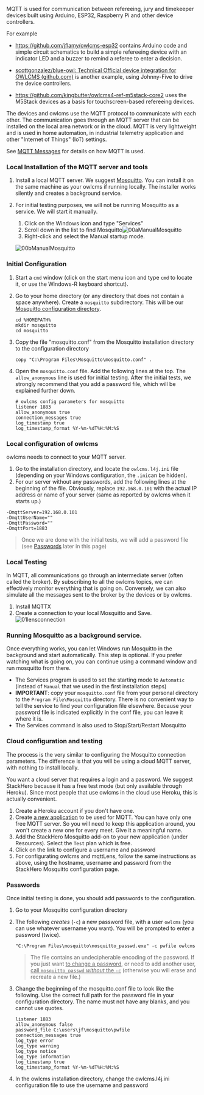 MQTT is used for communication between refereeing, jury and timekeeper devices built using Arduino, ESP32, Raspberry Pi and other device controllers.

For example

- https://github.com/jflamy/owlcms-esp32 contains Arduino code and simple circuit schematics to build a simple refereeing device with an indicator LED and a buzzer to remind a referee to enter a decision.

- [scottgonzalez/blue-owl: Technical Official device integration for OWLCMS (github.com)](https://github.com/scottgonzalez/blue-owl) is another example, using Johnny-Five to drive the device controllers.
- https://github.com/kingbutter/owlcms4-ref-m5stack-core2 uses the M5Stack devices as a basis for touchscreen-based refereeing devices.

The devices and owlcms use the MQTT protocol to communicate with each other.  The communication goes through an MQTT server that can be installed on the local area network or in the cloud.  MQTT is very lightweight and is used in home automation, in industrial telemetry application and other "Internet of Things" (IoT) settings.

See [MQTT Messages](MQTTMessages) for details on how MQTT is used.

### Local Installation of the MQTT server and tools

1. Install a local MQTT server.  We suggest [Mosquitto](https://mosquitto.org/download/).  You can install it on the same machine as your owlcms if running locally. The installer works silently and creates a background service.

2. For initial testing purposes, we will not be running Mosquitto as a service.  We will start it manually.

   1. Click on the Windows icon and type "Services"
   2. Scroll down in the list to find Mosquitto![00aManualMosquitto](img/MQTT/00aManualMosquitto.png)
   3. Right-click and select the Manual startup mode.

   ![00bManualMosquitto](img/MQTT/00bManualMosquitto.png)

### Initial Configuration

1. Start a `cmd` window (click on the start menu icon and type `cmd` to locate it, or use the Windows-R keyboard shortcut).

2. Go to your home directory (or any directory that does not contain a space anywhere). Create a `mosquitto` subdirectory. This will be our <u>Mosquitto configuration directory</u>. 

   ```
   cd %HOMEPATH%
   mkdir mosquitto
   cd mosquitto
   ```

3. Copy the file "mosquitto.conf" from the Mosquitto installation directory to the configuration directory

   ```
   copy "C:\Program Files\Mosquitto\mosquitto.conf" .
   ```

4. Open the  `mosquitto.conf`  file.  Add the following lines at the top.  The `allow_anonymous` line is used for initial testing. After the initial tests, we strongly recommend that you add a password file, which will be explained further down.

   ```shell
   # owlcms config parameters for mosquitto
   listener 1883
   allow_anonymous true
   connection_messages true
   log_timestamp true
   log_timestamp_format %Y-%m-%dT%H:%M:%S
   ```

### Local configuration of owlcms

owlcms needs to connect to your MQTT server.  

1. Go to the installation directory, and locate the `owlcms.l4j.ini` file (depending on your Windows configuration, the `.ini`can be hidden).  
2. For our server without any passwords, add the following lines at the beginning of the file. Obviously, replace `192.168.0.101` with the actual IP address or name of your server (same as reported by owlcms when it starts up.)

```
-DmqttServer=192.168.0.101
-DmqttUserName=""
-DmqttPassword=""
-DmqttPort=1883
```

> Once we are done with the initial tests, we will add a password file (see [Passwords](#passwords) later in this page)

### Local Testing

In MQTT, all communications go through an intermediate server (often called the broker).  By subscribing to all the owlcms topics, we can effectively monitor everything that is going on.  Conversely, we can also simulate all the messages sent to the broker by the devices or by owlcms.

1. Install MQTTX
2. Create a connection to your local Mosquitto  and Save.
   ![01lensconnection](img/MQTT/01lensconnection.png)

### Running Mosquitto as a background service.

Once everything works, you can let Windows run Mosquitto in the background and start automatically.   This step is optional. If you prefer watching what is going on, you can continue using a command window and run mosquitto from there.
- The Services program is used to set the starting mode to `Automatic` (instead of `Manual` that we used in the first installation steps)
- **IMPORTANT**: copy your `mosquitto.conf` file from your personal directory to the `Program File\Mosquitto` directory. There is no convenient way to tell the service to find your configuration file elsewhere.   Because your password file is indicated explicitly in the conf file, you can leave it where it is.
- The Services command is also used to Stop/Start/Restart Mosquitto

### Cloud configuration and testing

The process is the very similar to configuring the Mosquitto connection parameters.  The difference is that you will be using a cloud MQTT server, with nothing to install locally.

You want a cloud server that requires a login and a password.  We suggest StackHero because it has a free test mode (but only available through Heroku).  Since most people that use owlcms in the cloud use Heroku, this is actually convenient.

1. Create a Heroku account if you don't have one.
2. Create <u>a new application</u> to be used for MQTT.  You can have only one free MQTT server. So you will need to keep this application around, you won't create a new one for every meet.  Give it a meaningful name.
3. Add the StackHero Mosquitto add-on to your new application (under Resources).  Select the `Test` plan which is free.
4. Click on the link to configure a username and password
5. For configurating owlcms and mqttLens, follow the same instructions as above, using the hostname, username and password from the StackHero Mosquitto configuration page.

### Passwords

Once initial testing is done, you should add passwords to the configuration.

1. Go to your Mosquitto configuration directory

2. The following *creates* (`-c`) a new password file, with a user `owlcms` (you can use whatever username you want).
   You will be prompted to enter a password (twice).  

   ```
   "C:\Program Files\mosquitto\mosquitto_passwd.exe" -c pwfile owlcms
   ```

   > The file contains an undecipherable encoding of the password.  If you just want <u>to change a password</u>, or need to add another user, <u>call `mosquitto_passwd` *without* the `-c`</u> (otherwise you will erase and recreate a new file.)

3. Change the beginning of the mosquitto.conf file to look like the following.  Use the correct full path for the password file in your configuration directory. The name must not have any blanks, and you cannot use quotes.

   ```
   listener 1883
   allow_anonymous false
   password_file C:\users\jf\mosquitto\pwfile
   connection_messages true
   log_type error
   log_type warning
   log_type notice
   log_type information
   log_timestamp true
   log_timestamp_format %Y-%m-%dT%H:%M:%S
   ```

4. In the owlcms installation directory, change the owlcms.l4j.ini configuration file to use the username and password
